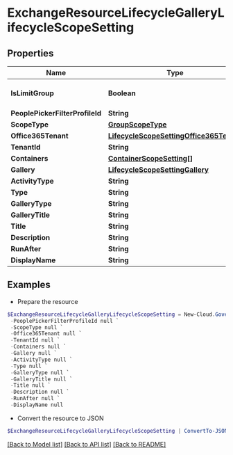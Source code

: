 # ExchangeResourceLifecycleGalleryLifecycleScopeSetting
## Properties

Name | Type | Description | Notes
------------ | ------------- | ------------- | -------------
**IsLimitGroup** | **Boolean** |  | [optional] [default to $false]
**PeoplePickerFilterProfileId** | **String** |  | [optional] 
**ScopeType** | [**GroupScopeType**](GroupScopeType.md) |  | [optional] 
**Office365Tenant** | [**LifecycleScopeSettingOffice365Tenant**](LifecycleScopeSettingOffice365Tenant.md) |  | [optional] 
**TenantId** | **String** |  | [optional] 
**Containers** | [**ContainerScopeSetting[]**](ContainerScopeSetting.md) |  | [optional] 
**Gallery** | [**LifecycleScopeSettingGallery**](LifecycleScopeSettingGallery.md) |  | [optional] 
**ActivityType** | **String** |  | [optional] 
**Type** | **String** |  | [optional] 
**GalleryType** | **String** |  | [optional] 
**GalleryTitle** | **String** |  | [optional] 
**Title** | **String** |  | [optional] 
**Description** | **String** |  | [optional] 
**RunAfter** | **String** |  | [optional] 
**DisplayName** | **String** |  | [optional] 

## Examples

- Prepare the resource
```powershell
$ExchangeResourceLifecycleGalleryLifecycleScopeSetting = New-Cloud.Governance.ClientExchangeResourceLifecycleGalleryLifecycleScopeSetting  -IsLimitGroup null `
 -PeoplePickerFilterProfileId null `
 -ScopeType null `
 -Office365Tenant null `
 -TenantId null `
 -Containers null `
 -Gallery null `
 -ActivityType null `
 -Type null `
 -GalleryType null `
 -GalleryTitle null `
 -Title null `
 -Description null `
 -RunAfter null `
 -DisplayName null
```

- Convert the resource to JSON
```powershell
$ExchangeResourceLifecycleGalleryLifecycleScopeSetting | ConvertTo-JSON
```

[[Back to Model list]](../README.md#documentation-for-models) [[Back to API list]](../README.md#documentation-for-api-endpoints) [[Back to README]](../README.md)

